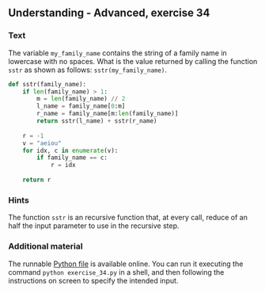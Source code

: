 ## Understanding - Advanced, exercise 34

### Text
The variable `my_family_name` contains the string of a family name in lowercase with no spaces. What is the value returned by calling the function `sstr` as shown as follows: `sstr(my_family_name)`.

```python
def sstr(family_name):
    if len(family_name) > 1:
        m = len(family_name) // 2
        l_name = family_name[0:m]
        r_name = family_name[m:len(family_name)]
        return sstr(l_name) + sstr(r_name)
    
    r = -1
    v = "aeiou"
    for idx, c in enumerate(v):
        if family_name == c:
            r = idx
    
    return r
```

### Hints
The function `sstr` is an recursive function that, at every call, reduce of an half the input parameter to use in the recursive step.

### Additional material
The runnable [Python file](exercise_34.py) is available online. You can run it executing the command `python exercise_34.py` in a shell, and then following the instructions on screen to specify the intended input.
